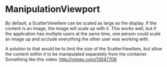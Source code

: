 ManipulationViewport
============

By default, a ScatterViewItem can be scaled as large as the display. If the content is an image, the image will scale up with it. This works well, but if the application has multiple users at the same time, one person could scale an image up and occlude everything the other user was working with.

A solution to that would be to limit the size of the ScatterViewItem, but allow the content within it to be manipulated separately from the container. Something like this video: http://vimeo.com/13047706